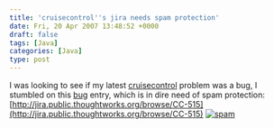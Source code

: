 ```yaml
---
title: 'cruisecontrol''s jira needs spam protection'
date: Fri, 20 Apr 2007 13:48:52 +0000
draft: false
tags: [Java]
categories: [Java]
type: post
---
```


I was looking to see if my latest [cruisecontrol](http://cruisecontrol.sourceforge.net/) problem was a bug, I stumbled on this [bug](http://jira.public.thoughtworks.org/browse/CC-515) entry, which is in dire need of spam protection: [http://jira.public.thoughtworks.org/browse/CC-515](http://jira.public.thoughtworks.org/browse/CC-515) [![spam](http://zeusville.files.wordpress.com/2007/04/spam1.png)](http://zeusville.files.wordpress.com/2007/04/spam1.png "spam")